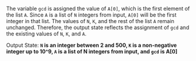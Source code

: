 The variable `gcd` is assigned the value of `A[0]`, which is the first element of the list `A`. Since `A` is a list of `N` integers from input, `A[0]` will be the first integer in that list. The values of `N`, `K`, and the rest of the list `A` remain unchanged. Therefore, the output state reflects the assignment of `gcd` and the existing values of `N`, `K`, and `A`.

Output State: **`N` is an integer between 2 and 500, `K` is a non-negative integer up to 10^9, `A` is a list of N integers from input, and `gcd` is A[0]**